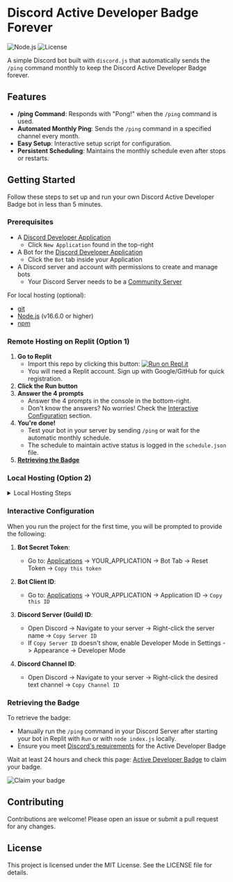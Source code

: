 # Discord Active Developer Badge Forever

![Node.js](https://img.shields.io/badge/node.js-339933?style=flat&logo=node.js&logoColor=white)
![License](https://img.shields.io/github/license/Sanquinary/discord-active-developer-badge-forever)

A simple Discord bot built with `discord.js` that automatically sends the `/ping` command monthly to keep the Discord Active Developer Badge forever.

## Features

- **/ping Command**: Responds with "Pong!" when the `/ping` command is used.
- **Automated Monthly Ping**: Sends the `/ping` command in a specified channel every month.
- **Easy Setup**: Interactive setup script for configuration.
- **Persistent Scheduling**: Maintains the monthly schedule even after stops or restarts.

## Getting Started

Follow these steps to set up and run your own Discord Active Developer Badge bot in less than 5 minutes.

### Prerequisites

- A [Discord Developer Application](https://discord.com/developers/applications)
    - Click `New Application` found in the top-right
- A Bot for the [Discord Developer Application](https://discord.com/developers/applications)
    - Click the `Bot` tab inside your Application
- A Discord server and account with permissions to create and manage bots
    - Your Discord Server needs to be a [Community Server](https://support.discord.com/hc/en-us/articles/360047132851-Enabling-Your-Community-Server)

For local hosting (optional):
- [git](https://git-scm.com/downloads)
- [Node.js](https://nodejs.org/) (v16.6.0 or higher)
- [npm](https://www.npmjs.com/)

### Remote Hosting on Replit (Option 1)

1. **Go to Replit**
   - Import this repo by clicking this button: [![Run on Repl.it](https://replit.com/badge/github/Sanquinary/discord-active-developer-badge-forever)](https://replit.com/new/github/Sanquinary/discord-active-developer-badge-forever)
   - You will need a Replit account. Sign up with Google/GitHub for quick registration.
2. **Click the Run button**
3. **Answer the 4 prompts**
   - Answer the 4 prompts in the console in the bottom-right.
   - Don't know the answers? No worries! Check the [Interactive Configuration](#interactive-configuration) section.
4. **You're done!**
   - Test your bot in your server by sending `/ping` or wait for the automatic monthly schedule.
   - The schedule to maintain active status is logged in the `schedule.json` file.
5. **[Retrieving the Badge](#retrieving-the-badge)**

### Local Hosting (Option 2)

<details>
  <summary>Local Hosting Steps</summary>

1. **Clone the repository:**
    ```sh
    git clone https://github.com/Sanquinary/discord-active-developer-badge-forever.git
    cd discord-active-developer-badge-forever
    ```

2. **Install dependencies:**
    ```sh
    npm install
    ```

3. **Start the bot:**
    ```sh
    node index.js
    ```

4. **(Optional) Start the bot with PM2:**
    ```sh
    npm install pm2 -g
    pm2 start index.js --name "discord-bot"
    pm2 save
    pm2 startup
    ```

</details>

### Interactive Configuration

When you run the project for the first time, you will be prompted to provide the following:

1. **Bot Secret Token**:
   - Go to: [Applications](https://discord.com/developers/applications) -> YOUR_APPLICATION -> Bot Tab -> Reset Token -> `Copy this token`

2. **Bot Client ID**:
   - Go to: [Applications](https://discord.com/developers/applications) -> YOUR_APPLICATION -> Application ID -> `Copy this ID`

3. **Discord Server (Guild) ID**:
   - Open Discord -> Navigate to your server -> Right-click the server name -> `Copy Server ID`
   - If `Copy Server ID` doesn't show, enable Developer Mode in Settings -> Appearance -> Developer Mode

4. **Discord Channel ID**:
   - Open Discord -> Navigate to your server -> Right-click the desired text channel -> `Copy Channel ID`

### Retrieving the Badge

To retrieve the badge:
- Manually run the `/ping` command in your Discord Server after starting your bot in Replit with `Run` or with `node index.js` locally.
- Ensure you meet [Discord's requirements](https://support-dev.discord.com/hc/en-us/articles/10113997751447-Active-Developer-Badge) for the Active Developer Badge

Wait at least 24 hours and check this page: [Active Developer Badge](https://discord.com/developers/active-developer) to claim your badge.

![Claim your badge](https://i.imgur.com/DM4Hvie.png)

## Contributing

Contributions are welcome! Please open an issue or submit a pull request for any changes.

## License

This project is licensed under the MIT License. See the LICENSE file for details.
